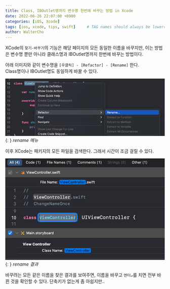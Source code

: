```yaml
---
title: Class, IBOutlet명까지 변수명 한번에 바꾸는 방법 in Xcode
date: 2022-06-26 22:07:00 +0900
categories: [iOS, Xcode]
tags: [ios, xcode, tips, swift]     # TAG names should always be lowercase
author: WalterCho
---
```


XCode의 `찾기-바꾸기`의 기능은 해당 페이지의 모든 동일한 이름을 바꾸지만, 이는 방법은 변수명 뿐만 아니라 클래스명과 IBOutlet명까지 한번에 바꾸는 방법이다.

아래 이미지와 같이 변수명을 `[우클릭] - [Refactor] - [Rename]` 한다.<br>
Class명이나 IBOutlet명도 동일하게 바꿀 수 있다.

![menu](/post_img/20220626/menu.png){: }
_rename 메뉴_

이후 XCode는 패키지의 모든 파일을 검색한다. 그래서 시간이 조금 걸릴 수 있다.

![rename result](/post_img/20220626/rename_result.png){: }
_rename 결과_

바꾸려는 모든 같은 이름을 찾은 결과를 보여주면, 이름을 바꾸고 `엔터↵`를 치면 전부 바뀐 것을 확인할 수 있다.
단축키가 없는게 좀 아쉽지만..